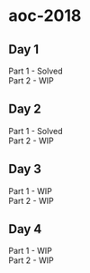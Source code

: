 # aoc-2018

## Day 1
Part 1 - Solved\
Part 2 - WIP

## Day 2
Part 1 - Solved\
Part 2 - WIP

## Day 3
Part 1 - WIP\
Part 2 - WIP

## Day 4
Part 1 - WIP\
Part 2 - WIP